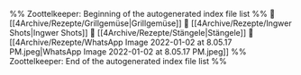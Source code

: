 %% Zoottelkeeper: Beginning of the autogenerated index file list  %%
📄 [[4Archive/Rezepte/Grillgemüse|Grillgemüse]]
📄 [[4Archive/Rezepte/Ingwer Shots|Ingwer Shots]]
📄 [[4Archive/Rezepte/Stängele|Stängele]]
📄 [[4Archive/Rezepte/WhatsApp Image 2022-01-02 at 8.05.17 PM.jpeg|WhatsApp Image 2022-01-02 at 8.05.17 PM.jpeg]]
%% Zoottelkeeper: End of the autogenerated index file list  %%

